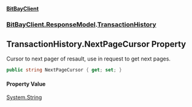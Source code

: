 #### [BitBayClient](./index.md 'index')
### [BitBayClient.ResponseModel](./BitBayClient-ResponseModel.md 'BitBayClient.ResponseModel').[TransactionHistory](./BitBayClient-ResponseModel-TransactionHistory.md 'BitBayClient.ResponseModel.TransactionHistory')
## TransactionHistory.NextPageCursor Property
Cursor to next pager of resault, use in request to get next pages.  
```csharp
public string NextPageCursor { get; set; }
```
#### Property Value
[System.String](https://docs.microsoft.com/en-us/dotnet/api/System.String 'System.String')  
